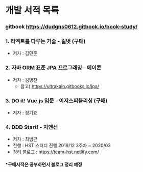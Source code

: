 # 개발 서적 목록
### gitbook https://dudgns0612.gitbook.io/book-study/

### 1. 리액트를 다루는 기술 - 길벗 (구매)
- 저자 : 김민준
### 2. 자바 ORM 표준 JPA 프로그래밍 - 에이콘
- 저자 : 김병찬
    - 참고) https://ultrakain.gitbooks.io/jpa/
### 3. DO it! Vue.js 입문 - 이지스퍼블리싱 (구매)
- 저자 : 정기효
### 4. DDD Start! - 지앤선
- 저자 : 최범균
- 진행 : HST 스터디 진행 2019/12 3주차 ~ 2020/03
- 정리 블로그 : https://team-hst.netlify.com/
#### *구매서적은 공부하면서 블로그 정리 예정
